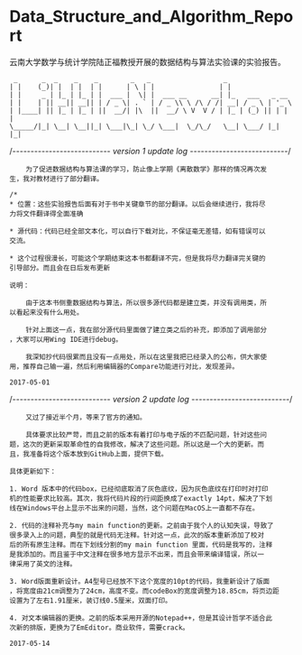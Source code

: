 # Data_Structure_and_Algorithm_Report
云南大学数学与统计学院陆正福教授开展的数据结构与算法实验课的实验报告。

     _      _  _    _    _        _   _                  _                 
    | |    (_)| |  | |  | |      | \ | |                | |                
    | |     _ | |_ | |_ | |  ___ |  \| |  ___ __      __| |_   ___   _ __  
    | |    | || __|| __|| | / _ \| . ` | / _ \\ \ /\ / /| __| / _ \ | '_ \ 
    | |____| || |_ | |_ | ||  __/| |\  ||  __/ \ V  V / | |_ | (_) || | | |
    \_____/|_| \__| \__||_| \___|\_| \_/ \___|  \_/\_/   \__| \___/ |_| |_|


/*--------------------------- version 1 update log ---------------------------*/

        为了促进数据结构与算法课的学习，防止像上学期《离散数学》那样的情况再次发
    生，我对教材进行了部分翻译。

    /*
    * 位置：这些实验报告后面有对于书中关键章节的部分翻译。以后会继续进行，我将尽
    力将文件翻译得全面准确

    * 源代码：代码已经全部文本化，可以自行下载对比，不保证毫无差错，如有错误可以
    交流。

    * 这个过程很漫长，可能这个学期结束这本书都翻译不完，但是我将尽力翻译完关键的
    引导部分。而且会在日后发布更新

    说明：

        由于这本书侧重数据结构与算法，所以很多源代码都是建立类，并没有调用类，所
    以看起来没有什么用处。

        针对上面这一点，我在部分源代码里面做了建立类之后的补充，即添加了调用部分
    ，大家可以用Wing IDE进行debug。

        我深知抄代码很累而且没有一点用处，所以在这里我把已经录入的公布，供大家使
    用，推荐自己输一遍，然后利用编辑器的Compare功能进行对比，发现差异。

    2017-05-01

/*--------------------------- version 2 update log ---------------------------*/

        又过了接近半个月，等来了官方的通知。

        具体要求比较严苛，而且之前的版本有着打印与电子版的不匹配问题，针对这些问
    题，这次的更新采取革命性的自我修改，解决了这些问题。所以这是一个大的更新。而
    且，我准备将这个版本放到GitHub上面，提供下载。

    具体更新如下：

    1. Word 版本中的代码box，已经彻底取消了灰色底纹，因为灰色底纹在打印时对打印
    机的性能要求比较高。其次，我将代码片段的行间距换成了exactly 14pt，解决了下划
    线在Windows平台上显示不出来的问题，当然，这个问题在MacOS上一直都不存在。

    2. 代码的注释补充与my main function的更新。之前由于我个人的认知失误，导致了
    很多录入上的问题，典型的就是代码无注释。针对这一点，此次的版本重新添加了校对
    后的所有原生注释。而在下划线分割的my main function 里面，代码是我写的，注释
    是我添加的。而且鉴于中文注释在很多地方显示不出来，而且会带来编译错误，所以一
    律采用了英文的注释。

    3. Word版面重新设计。A4型号已经放不下这个宽度的10pt的代码，我重新设计了版面
    ，将宽度由21cm调整为了24cm，高度不变。而codeBox的宽度调整为18.85cm，将页边距
    设置为了左右1.91厘米，装订线0.5厘米，双面打印。

    4. 对文本编辑器的更换。之前的版本采用开源的Notepad++，但是其设计哲学不适合此
    次新的排版，更换为了EmEditor。商业软件，需要crack。

    2017-05-14
